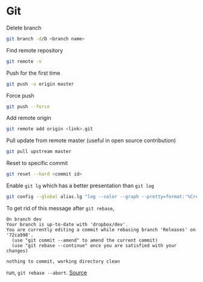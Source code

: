 # Git

Delete branch
```bash
git branch -d/D <branch name>
```

Find remote repository
```bash
git remote -v
```

Push for the first time
```bash
git push -u origin master
```

Force push
```bash
git push --force
```

Add remote origin
```bash
git remote add origin <link>.git
```

Pull update from remote master (useful in open source contribution)
```bash
git pull upstream master
```

Reset to specific commit
```bash
git reset --hard <commit id>
```

Enable `git lg` which has a better presentation than `git log`
```bash
git config --global alias.lg "log --color --graph --pretty=format:'%Cred%h%Creset -%C(yellow)%d%Creset %s %Cgreen(%cr) %C(bold blue)<%an>%Creset' --abbrev-commit"
```

To get rid of this message after `git rebase`,

```
On branch dev
Your branch is up-to-date with 'dropbox/dev'.
You are currently editing a commit while rebasing branch 'Releases' on '72ca998'.
  (use "git commit --amend" to amend the current commit)
  (use "git rebase --continue" once you are satisfied with your changes)

nothing to commit, working directory clean
```

run, `git rebase --abort`. [Source](https://stackoverflow.com/questions/31252363/how-to-get-rid-of-message-strange-message-on-git-status)